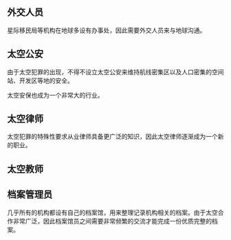 ## 外交人员

星际移民局等机构在地球多设有办事处，因此需要外交人员来与地球沟通。

## 太空公安

由于太空犯罪的出现，不得不设立太空公安来维持航线密集区以及人口密集的空间站、开发区等地的安全。

太空安保也成为一个非常大的行业。

## 太空律师

太空犯罪的特殊性要求从业律师具备更广泛的知识，因此太空律师逐渐成为一个新的职业。

## 太空教师

## 档案管理员

几乎所有的机构都设有自己的档案馆，用来整理记录机构相关的档案。由于太空合作非常广泛，因此档案馆员之间需要非常频繁的交流才能完成一份优质完整的档案。
